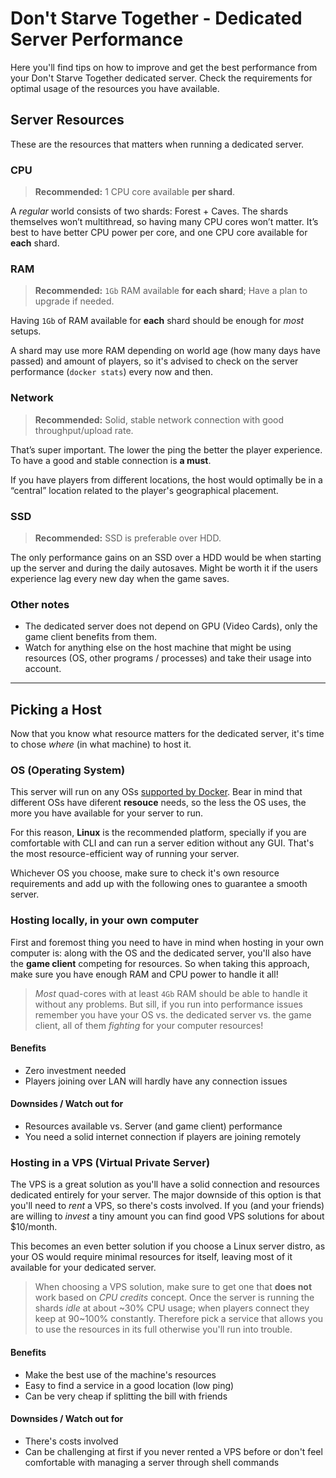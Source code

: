 # Don't Starve Together - Dedicated Server Performance

Here you'll find tips on how to improve and get the best performance from your Don't Starve Together dedicated server. Check the requirements for optimal usage of the resources you have available.

## Server Resources

These are the resources that matters when running a dedicated server.

### CPU

> **Recommended:** 1 CPU core available **per shard**.

A _regular_ world consists of two shards: Forest + Caves. The shards themselves won’t multithread, so having many CPU cores won’t matter. It’s best to have better CPU power per core, and one CPU core available for **each** shard.

### RAM

> **Recommended:** `1Gb` RAM available **for each shard**; Have a plan to upgrade if needed.

Having `1Gb` of RAM available for **each** shard should be enough for _most_ setups. 

A shard may use more RAM depending on world age (how many days have passed) and amount of players, so it's advised to check on the server performance (`docker stats`) every now and then. 

### Network

> **Recommended:** Solid, stable network connection with good throughput/upload rate.

That’s super important. The lower the ping the better the player experience. To have a good and stable connection is **a must**.

If you have players from different locations, the host would optimally be in a “central” location related to the player's geographical placement.

### SSD 

> **Recommended:** SSD is preferable over HDD. 

The only performance gains on an SSD over a HDD would be when starting up the server and during the daily autosaves. Might be worth it if the users experience lag every new day when the game saves.

### Other notes

* The dedicated server does not depend on GPU (Video Cards), only the game client benefits from them.
* Watch for anything else on the host machine that might be using resources (OS, other programs / processes) and take their usage into account.

---

## Picking a Host

Now that you know what resource matters for the dedicated server, it's time to chose _where_ (in what machine) to host it.

### OS (Operating System)

This server will run on any OSs [supported by Docker](https://docs.docker.com/install/#supported-platforms). Bear in mind that different OSs have diferent **resouce** needs, so the less the OS uses, the more you have available for your server to run.

For this reason, **Linux** is the recommended platform, specially if you are comfortable with CLI and can run a server edition without any GUI. That's the most resource-efficient way of running your server.

Whichever OS you choose, make sure to check it's own resource requirements and add up with the following ones to guarantee a smooth server.

### Hosting locally, in your own computer

First and foremost thing you need to have in mind when hosting in your own computer is: along with the OS and the dedicated server, you'll also have the **game client** competing for resources. So when taking this approach, make sure you have enough RAM and CPU power to handle it all! 

> _Most_ quad-cores with at least `4Gb` RAM should be able to handle it without any problems. But sill, if you run into performance issues remember you have your OS vs. the dedicated server vs. the game client, all of them _fighting_ for your computer resources!
 
#### Benefits

* Zero investment needed
* Players joining over LAN will hardly have any connection issues

#### Downsides / Watch out for

* Resources available vs. Server (and game client) performance
* You need a solid internet connection if players are joining remotely

### Hosting in a VPS (Virtual Private Server)

The VPS is a great solution as you'll have a solid connection and resources dedicated entirely for your server. The major downside of this option is that you'll need to _rent_ a VPS, so there's costs involved. If you (and your friends) are willing to _invest_ a tiny amount you can find good VPS solutions for about $10/month. 

This becomes an even better solution if you choose a Linux server distro, as your OS would require minimal resources for itself, leaving most of it available for your dedicated server. 

> When choosing a VPS solution, make sure to get one that **does not** work based on _CPU credits_ concept. Once the server is running the shards _idle_ at about \~30% CPU usage; when players connect they keep at 90\~100% constantly. Therefore pick a service that allows you to use the resources in its full otherwise you'll run into trouble.

#### Benefits

* Make the best use of the machine's resources
* Easy to find a service in a good location (low ping)
* Can be very cheap if splitting the bill with friends

#### Downsides / Watch out for

* There's costs involved
* Can be challenging at first if you never rented a VPS before or don't feel comfortable with managing a server through shell commands
